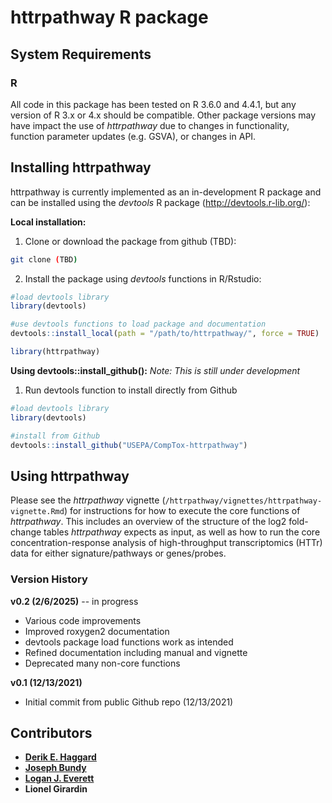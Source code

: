 httrpathway R package
===========================

System Requirements
-------------------

### R

All code in this package has been tested on R 3.6.0 and 4.4.1, but any version of R 3.x or 4.x should be compatible. Other package versions may have impact the use of *httrpathway* due to changes in functionality, function parameter updates (e.g. GSVA), or changes in API.


Installing httrpathway
-------------------

httrpathway is currently implemented as an in-development R package and can be installed using the *devtools* R package (http://devtools.r-lib.org/):

**Local installation:**

1. Clone or download the package from github (TBD):
```bash
git clone (TBD)
```
2. Install the package using *devtools* functions in R/Rstudio:
```r
#load devtools library
library(devtools)

#use devtools functions to load package and documentation
devtools::install_local(path = "/path/to/httrpathway/", force = TRUE)

library(httrpathway)
```

**Using devtools::install_github():** *Note: This is still under development* 

1. Run devtools function to install directly from Github
```r
#load devtools library
library(devtools)

#install from Github
devtools::install_github("USEPA/CompTox-httrpathway")
```

Using httrpathway
-------------------

Please see the *httrpathway* vignette (`/httrpathway/vignettes/httrpathway-vignette.Rmd`) for instructions for how to execute the core functions of *httrpathway*. This includes an overview of the structure of the log2 fold-change tables *httrpathway* expects as input, as well as how to run the core concentration-response analysis of high-throughput transcriptomics (HTTr) data for either signature/pathways or genes/probes. 

### Version History

**v0.2 (2/6/2025)** -- in progress

+ Various code improvements
+ Improved roxygen2 documentation
+ devtools package load functions work as intended
+ Refined documentation including manual and vignette
+ Deprecated many non-core functions

**v0.1 (12/13/2021)**

+ Initial commit from public Github repo (12/13/2021)


Contributors
------------

+ **[Derik E. Haggard](mailto:haggard.derik@epa.gov)**
+ **[Joseph Bundy](mailto:bundy.joseph@epa.gov)**
+ **[Logan J. Everett](mailto:everett.logan@epa.gov)**
+ **Lionel Girardin**


